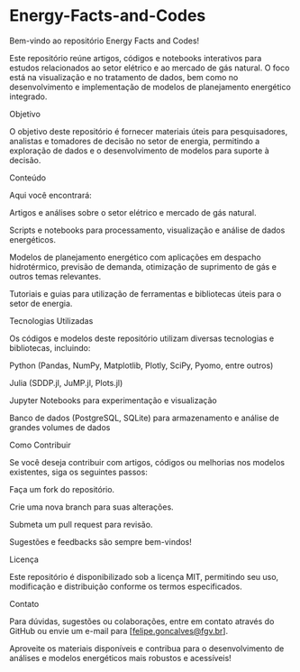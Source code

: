 # Energy-Facts-and-Codes

Bem-vindo ao repositório Energy Facts and Codes!

Este repositório reúne artigos, códigos e notebooks interativos para estudos relacionados ao setor elétrico e ao mercado de gás natural. O foco está na visualização e no tratamento de dados, bem como no desenvolvimento e implementação de modelos de planejamento energético integrado.

Objetivo

O objetivo deste repositório é fornecer materiais úteis para pesquisadores, analistas e tomadores de decisão no setor de energia, permitindo a exploração de dados e o desenvolvimento de modelos para suporte à decisão.

Conteúdo

Aqui você encontrará:

Artigos e análises sobre o setor elétrico e mercado de gás natural.

Scripts e notebooks para processamento, visualização e análise de dados energéticos.

Modelos de planejamento energético com aplicações em despacho hidrotérmico, previsão de demanda, otimização de suprimento de gás e outros temas relevantes.

Tutoriais e guias para utilização de ferramentas e bibliotecas úteis para o setor de energia.

Tecnologias Utilizadas

Os códigos e modelos deste repositório utilizam diversas tecnologias e bibliotecas, incluindo:

Python (Pandas, NumPy, Matplotlib, Plotly, SciPy, Pyomo, entre outros)

Julia (SDDP.jl, JuMP.jl, Plots.jl)

Jupyter Notebooks para experimentação e visualização

Banco de dados (PostgreSQL, SQLite) para armazenamento e análise de grandes volumes de dados

Como Contribuir

Se você deseja contribuir com artigos, códigos ou melhorias nos modelos existentes, siga os seguintes passos:

Faça um fork do repositório.

Crie uma nova branch para suas alterações.

Submeta um pull request para revisão.

Sugestões e feedbacks são sempre bem-vindos!

Licença

Este repositório é disponibilizado sob a licença MIT, permitindo seu uso, modificação e distribuição conforme os termos especificados.

Contato

Para dúvidas, sugestões ou colaborações, entre em contato através do GitHub ou envie um e-mail para [felipe.goncalves@fgv.br].

Aproveite os materiais disponíveis e contribua para o desenvolvimento de análises e modelos energéticos mais robustos e acessíveis!
